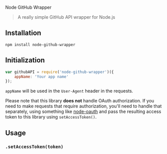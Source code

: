 Node GitHub Wrapper

> A really simple GitHub API wrapper for Node.js

## Installation

```
npm install node-github-wrapper
```

## Initialization

```javascript
var githubAPI = require('node-github-wrapper')({
    appName: 'Your app name'
});
```

`appName` will be used in the `User-Agent` header in the requests.

Please note that this library **does not** handle OAuth authorization. If you need to make requests that require authorization, you'll need to handle that separately, using something like [node-oauth](https://github.com/ciaranj/node-oauth) and pass the resulting access token to this library using `setAccessToken()`.

## Usage

### `.setAccessToken(token)`